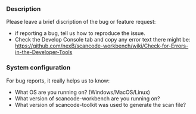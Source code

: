 ### Description
Please leave a brief discription of the bug or feature request:
* if reporting a bug, tell us how to reproduce the issue.
* Check the Develop Console tab and copy any error text there might be: https://github.com/nexB/scancode-workbench/wiki/Check-for-Errors-in-the-Developer-Tools 

### System configuration
For bug reports, it really helps us to know:
* What OS are you running on? (Windows/MacOS/Linux)
* What version of scancode-workbench are you running on?
* What version of scancode-toolkit was used to generate the scan file?
